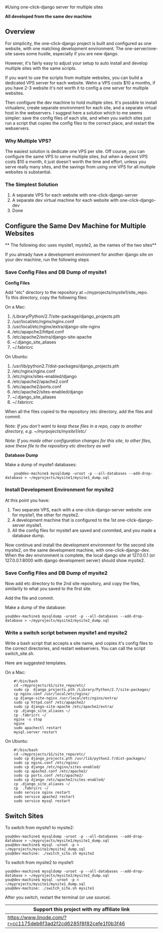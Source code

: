 #Using one-click-django server for multiple sites 

**All developed from the same dev machine**


## Overview

For simplicity, the one-click-django project is built and configured as one website, with one matching development environment. The one-server/one-site  saves some hustle, especially if you are new django.

However, it's fairly easy to adjust your setup to auto install and develop multiple sites with the same scripts.

If you want to use the scripts from multiple websites, you can build a dedicated VPS server for each website. Wehn a VPS costs $10 a months, if you have 2-3 website it's not worth it to config a one server for multiple websites.

Then configure the dev machine to hold multiple sites. It's possible to install virtualenv, create separate environment for each site, and a separate virtual host in the webservers. I suggest here a solution which to me seems simpler: save the config files of each site, and when you switch sites just run a script that copies the config files to the correct place, and restart the webservers.

### Why Multiple VPS?

The easiest solution is dedicate one VPS per site. Off course, you can configure the same VPS to serve multiple sites, but when a decent VPS costs $10 a month, it just doesn't worth the time and effort, unless you serve really many sites, and the savings from using one VPS for all multiple websites is substantial.


### The Simplest Solution
1. A separate VPS for each website with one-click-django-server
2. A separate dev virtual machine for each website with one-click-django-dev
3. Done


## Configure the Same Dev Machine for Multiple Websites

** The following doc uses mysite1, mysite2, as the names of the two sites**


If you already have a development environment for another django site on your dev machine, run the following steps


### Save Config Files and DB Dump of mysite1

**Config Files**

Add "etc" directory to the repository at ~/myprojects/mysite1/site_repo.   
To this directory, copy the following files:

On a Mac:

1. /Library/Python/2.7/site-package/django_projects.pth
2. /usr/local/etc/nginx/nginx.conf
3. /usr/local/etc/nginx/extra/django-site-nginx
4. /etc/apapche2/httpd.conf
5. /etc/apache2/extra/django-site-apache
6. ~/.django_site_aliases
7. ~/.fabricrc

On Ubuntu:

1. /usr/lib/python2.7/dist-packages/django_projects.pth
2. /etc/nginx/nginx.conf
3. /etc/nginx/sites-enabled/django
4. /etc/apache2/apache2.conf
5. /etc/apache2/ports.conf
6. /etc/apache2/sites-enabled/django
7. ~/.django_site_aliases
8. ~/.fabricrc


When all the files copied to the repository /etc directory, add the files and commit.

*Note: If you don't want to keep these files in a repo, copy to another directory, e.g. ~/myrpojects/mysite1/etc/*

*Note: If you made other configuration changes for this site, to other files, save these file to the repository etc directory as well*


**Database Dump**

Make a dump of mysite1 databases:

		you@dev-machine$ mysqldump -uroot -p --all-databases --add-drop-database > ~/myprojects/mysite1/mysite1_dump.sql

### Install Development Environment for mysite2

At this point you have:
 
1. Two separate VPS, each with a one-click-django-server website: one for mysite1, the other for mysite2.
2. A development machine that is configured to the 1st one-click-django-server mysite1. 
3. All the config files for mysite1 are saved and commited, and you made a database dump.

Now continue and install the development environment for the second site mysite2, on the same development machine, with one-click-django-dev.    
When the dev environment is complete, the local django site at 127.0.0.1 (or 127.0.0.1:8000 with django development server) should show mysite2.

### Save Config Files and DB Dump of mysite2

Now add etc directory to the 2nd site repository, and copy the files, similarily to what you saved to the first site.

Add the file and commit.

Make a dump of the database:

	you@dev-machine$ mysqldump -uroot -p --all-databases --add-drop-database > ~/myprojects/mysite2/mysite2_dump.sql


### Write a switch script between mysite1 and mysite2

Write a bash script that accepts a site name, and copies it's config files to the correct directories, and restart webservers. You can call the script switch_site.sh.

Here are suggested templates.

On a Mac:

		#!/bin/bash
		cd ~/myprojects/$1/site_repo/etc/
		sudo cp  django_projects.pth /Library/Python/2.7/site-packages/
		cp nginx.conf /usr/local/etc/nginx/
 		cp django-site-nginx /usr/local/etc/nginx/extra/
 		sudo cp httpd.conf /etc/apapche2/
 		sudo cp django-site-apache /etc/apache2/extra/
 		cp .django_site_aliases ~/
 		cp .fabricrc ~/
 		nginx -s stop
 		nginx
 		sudo apachectl restart
 		mysql.server restart
 		
On Ubuntu:

		#!/bin/bash
		cd ~/myprojects/$1/site_repo/etc/
		sudo cp django_projects.pth /usr/lib/python2.7/dist-packages/
		sudo cp nginx.conf /etc/nginx/
		sudo cp django /etc/nginx/sites-enabled/
		sudo cp apache2.conf /etc/apache2/
		sudo cp ports.conf /etc/apache2/
		sudo cp django /etc/apache2/sites-enabled/
		cp .django_site_aliases ~/
		cp  .fabricrc ~/
		sudo service nginx restart
		sudo service apache2 restart
		sudo service mysql restart


## Switch Sites



To switch from mysite1 to mysite2:

	you@dev-machine$ mysqldump -uroot -p --all-databases --add-drop-database > ~/myprojects/mysite1/mysite1_dump.sql
	you@dev-machine$ mysql -uroot -p < ~/myprojects/mysite2/mysite2_dump.sql
	you@dev-machine: ./switch_site.sh mysite2
		
		
To switch from mysite2 to mysite1:

	you@dev-machine$ mysqldump -uroot -p --all-databases --add-drop-database > ~/myprojects/mysite2/mysite2_dump.sql
	you@dev-machine$ mysql -uroot -p < ~/myprojects/mysite1/mysite1_dump.sql
	you@dev-machine: ./switch_site.sh mysite1
		
		
After you switch, restart the terminal (or use source).

Support this project with my affiliate link| 
-------------------------------------------|
https://www.linode.com/?r=cc1175deb6f3ad2f2cd6285f8f82cefe1f0b3f46|








       
 
 



		

 